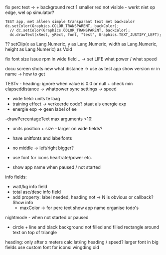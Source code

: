 fix perc text -> + background rect 1 smaller red not visible
    - werkt niet op edge, wel op simulator?

    TEST app, met alleen simple transparant text met backcolor
    dc.setColor(Graphics.COLOR_TRANSPARENT, backColor);
      // dc.setColor(Graphics.COLOR_TRANSPARENT, backColor);
      dc.drawText(xRect, yRect, font, "test", Graphics.TEXT_JUSTIFY_LEFT);
??  setClip(x as Lang.Numeric, y as Lang.Numeric, width as Lang.Numeric, height as Lang.Numeric) as Void 

fix font size issue rpm in wide field ..
-> set LIFE
what power / what speed

docu screen shots
new what distance -> use as test app 
show version nr in name -> how to get

TESTv - heading: ignore when value is 0.0 or null + check min elapseddistance
-> whatpower sync settings -> speed 
- wide field: units te laag
- training effect -> verkeerde code? staat als energie exp
- energie exp -> geen label of ee

-drawPercentageText max arguments <10!
- units position + size - larger on wide fields?
- have unitfonts and labelfonts
- no middle -> left/right bigger?
- use font for icons heartrate/power etc.

- show app name when paused / not started

info fields:
- watt/kg info field
- total asc/desc info field
- add property: label needed, heading not -> N is obvious or callback?
Show info
    - maxColor -> for perc text
show app name
organise todo's

nightmode - when not started or paused
- circle + line and black background not filled and filled rectangle around text on top of triangle

heading: only after x meters calc lat/lng heading / speed?
larger font in big fields
use custom font for icons: wingding oid 


